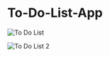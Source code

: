 # To-Do-List-App
![To Do List](https://github.com/Ayoub-EDAHLOULI/To-Do-List-App/assets/79193310/c328bee5-af90-4331-a216-22b56e7ac481)

![To Do List 2](https://github.com/Ayoub-EDAHLOULI/To-Do-List-App/assets/79193310/01b14fc3-3038-406c-9d11-c19840824ac2)
